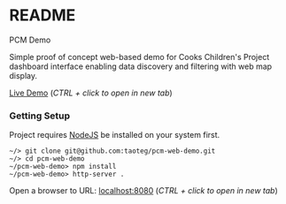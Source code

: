 # README #

PCM Demo

Simple proof of concept web-based demo for Cooks Children's Project dashboard interface enabling data discovery and filtering with web map display.

[Live Demo](http://129.114.6.130/)  (_CTRL + click to open in new tab_)

### Getting Setup

Project requires [NodeJS](https://nodejs.org/en/) be installed on your system first.

```
~/> git clone git@github.com:taoteg/pcm-web-demo.git
~/> cd pcm-web-demo
~/pcm-web-demo> npm install
~/pcm-web-demo> http-server .
```

Open a browser to URL: [localhost:8080](http://localhost:8080)  (_CTRL + click to open in new tab_)
